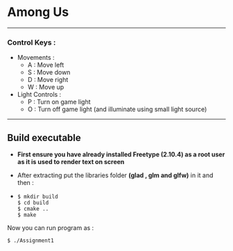 # Among Us
---


### Control Keys :

- Movements :
    - A : Move left
    - S : Move down
    - D : Move right
    - W : Move up
- Light Controls :
    - P : Turn on game light
    - O : Turn off game light (and illuminate using small light source)

---

## Build executable

- **First ensure you have already installed Freetype (2.10.4) as a root user as it is used to render text on screen** 

- After extracting put the libraries folder **(glad , glm and glfw)** in it and then : 
-   ```
    $ mkdir build
    $ cd build
    $ cmake ..
    $ make
    ```

Now you can run program as :

```
$ ./Assignment1
```


